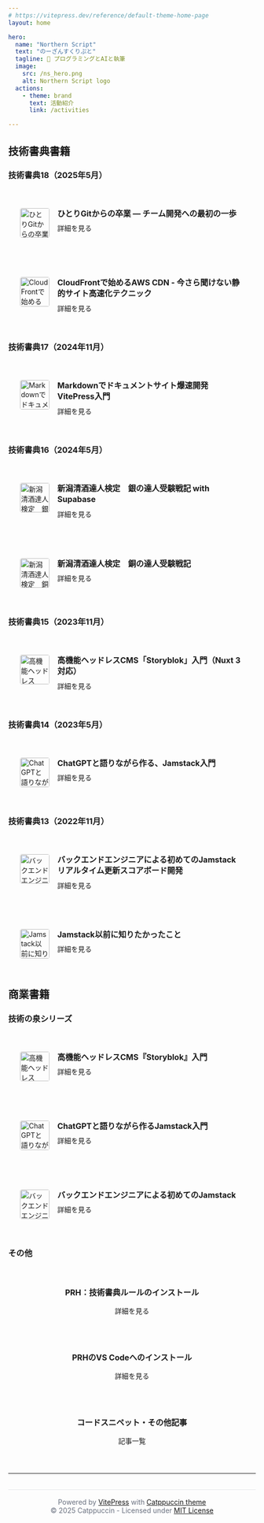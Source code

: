 ```yaml
---
# https://vitepress.dev/reference/default-theme-home-page
layout: home

hero:
  name: "Northern Script"
  text: "のーざんすくりぷと"
  tagline: 📝 プログラミングとAIと執筆
  image:
    src: /ns_hero.png
    alt: Northern Script logo
  actions:
    - theme: brand
      text: 活動紹介
      link: /activities

---
```


## 技術書典書籍

### 技術書典18（2025年5月）

<div class="book-grid">
  <a href="/solo-git-to-team" class="book-item-link" aria-label="ひとりGitからの卒業 ― チーム開発への最初の一歩の詳細を見る">
    <article class="book-item">
      <img src="/git-team-cover.png" alt="ひとりGitからの卒業 ― チーム開発への最初の一歩の表紙" class="book-cover" width="60" height="auto" loading="lazy">
      <div class="book-info">
        <h4>ひとりGitからの卒業 ― チーム開発への最初の一歩</h4>
        <span class="book-link">詳細を見る</span>
      </div>
    </article>
  </a>
  <a href="/cloudfront-aws-cdn" class="book-item-link" aria-label="CloudFrontで始めるAWS CDN - 今さら聞けない静的サイト高速化テクニックの詳細を見る">
    <article class="book-item">
      <img src="/cloudfront-aws-cover.png" alt="CloudFrontで始めるAWS CDN - 今さら聞けない静的サイト高速化テクニックの表紙" class="book-cover" width="60" height="auto" loading="lazy">
      <div class="book-info">
        <h4>CloudFrontで始めるAWS CDN - 今さら聞けない静的サイト高速化テクニック</h4>
        <span class="book-link">詳細を見る</span>
      </div>
    </article>
  </a>
</div>

### 技術書典17（2024年11月）

<div class="book-grid">
  <a href="/vitepress-book" class="book-item-link" aria-label="Markdownでドキュメントサイト爆速開発 VitePress入門の詳細を見る">
    <article class="book-item">
      <img src="/vitepress-cover.jpg" alt="Markdownでドキュメントサイト爆速開発 VitePress入門の表紙" class="book-cover" width="60" height="auto" loading="lazy">
      <div class="book-info">
        <h4>Markdownでドキュメントサイト爆速開発 VitePress入門</h4>
        <span class="book-link">詳細を見る</span>
      </div>
    </article>
  </a>
</div>

### 技術書典16（2024年5月）

<div class="book-grid">
  <a href="/niigata-sake-silver" class="book-item-link" aria-label="新潟清酒達人検定　銀の達人受験戦記 with Supabaseの詳細を見る">
    <article class="book-item">
      <img src="/sake-silver-new.jpg" alt="新潟清酒達人検定　銀の達人受験戦記 with Supabaseの表紙" class="book-cover" width="60" height="auto" loading="lazy">
      <div class="book-info">
        <h4>新潟清酒達人検定　銀の達人受験戦記 with Supabase</h4>
        <span class="book-link">詳細を見る</span>
      </div>
    </article>
  </a>
  <a href="/niigata-sake-copper" class="book-item-link" aria-label="新潟清酒達人検定　銅の達人受験戦記の詳細を見る">
    <article class="book-item">
      <img src="/sake-copper-new.jpg" alt="新潟清酒達人検定　銅の達人受験戦記の表紙" class="book-cover" width="60" height="auto" loading="lazy">
      <div class="book-info">
        <h4>新潟清酒達人検定　銅の達人受験戦記</h4>
        <span class="book-link">詳細を見る</span>
      </div>
    </article>
  </a>
</div>

### 技術書典15（2023年11月）

<div class="book-grid">
  <a href="/storyblok-book" class="book-item-link" aria-label="高機能ヘッドレスCMS「Storyblok」入門（Nuxt 3対応）の詳細を見る">
    <article class="book-item">
      <img src="/storyblok-tb15-cover.jpg" alt="高機能ヘッドレスCMS「Storyblok」入門（Nuxt 3対応）の表紙" class="book-cover" width="60" height="auto" loading="lazy">
      <div class="book-info">
        <h4>高機能ヘッドレスCMS「Storyblok」入門（Nuxt 3対応）</h4>
        <span class="book-link">詳細を見る</span>
      </div>
    </article>
  </a>
</div>

### 技術書典14（2023年5月）

<div class="book-grid">
  <a href="/chatgpt-jamstack" class="book-item-link" aria-label="ChatGPTと語りながら作る、Jamstack入門の詳細を見る">
    <article class="book-item">
      <img src="/chatgpt-jamstack-tb14-cover.jpg" alt="ChatGPTと語りながら作る、Jamstack入門の表紙" class="book-cover" width="60" height="auto" loading="lazy">
      <div class="book-info">
        <h4>ChatGPTと語りながら作る、Jamstack入門</h4>
        <span class="book-link">詳細を見る</span>
      </div>
    </article>
  </a>
</div>

### 技術書典13（2022年11月）

<div class="book-grid">
  <a href="/jamstack-realtime-scoreboard" class="book-item-link" aria-label="バックエンドエンジニアによる初めてのJamstack　リアルタイム更新スコアボード開発の詳細を見る">
    <article class="book-item">
      <img src="/jamstack-backend-tb13-cover.png" alt="バックエンドエンジニアによる初めてのJamstack　リアルタイム更新スコアボード開発の表紙" class="book-cover" width="60" height="auto" loading="lazy">
      <div class="book-info">
        <h4>バックエンドエンジニアによる初めてのJamstack　リアルタイム更新スコアボード開発</h4>
        <span class="book-link">詳細を見る</span>
      </div>
    </article>
  </a>
  <a href="/jamstack-basics" class="book-item-link" aria-label="Jamstack以前に知りたかったことの詳細を見る">
    <article class="book-item">
      <img src="/jamstack-basics-tb13-cover.png" alt="Jamstack以前に知りたかったことの表紙" class="book-cover" width="60" height="auto" loading="lazy">
      <div class="book-info">
        <h4>Jamstack以前に知りたかったこと</h4>
        <span class="book-link">詳細を見る</span>
      </div>
    </article>
  </a>
</div>

## 商業書籍

### 技術の泉シリーズ

<div class="book-grid">
  <a href="/storyblok-commercial" class="book-item-link" aria-label="高機能ヘッドレスCMS『Storyblok』入門の詳細を見る">
    <article class="book-item">
      <img src="/storyblok-book-cover.png" alt="高機能ヘッドレスCMS『Storyblok』入門の表紙" class="book-cover" width="60" height="auto" loading="lazy">
      <div class="book-info">
        <h4>高機能ヘッドレスCMS『Storyblok』入門</h4>
        <span class="book-link">詳細を見る</span>
      </div>
    </article>
  </a>
  <a href="/chatgpt-jamstack-commercial" class="book-item-link" aria-label="ChatGPTと語りながら作るJamstack入門の詳細を見る">
    <article class="book-item">
      <img src="/chatgpt-jamstack-cover.png" alt="ChatGPTと語りながら作るJamstack入門の表紙" class="book-cover" width="60" height="auto" loading="lazy">
      <div class="book-info">
        <h4>ChatGPTと語りながら作るJamstack入門</h4>
        <span class="book-link">詳細を見る</span>
      </div>
    </article>
  </a>
  <a href="/jamstack-backend-engineer" class="book-item-link" aria-label="バックエンドエンジニアによる初めてのJamstackの詳細を見る">
    <article class="book-item">
      <img src="/jamstack-scoreboard-cover.png" alt="バックエンドエンジニアによる初めてのJamstackの表紙" class="book-cover" width="60" height="auto" loading="lazy">
      <div class="book-info">
        <h4>バックエンドエンジニアによる初めてのJamstack</h4>
        <span class="book-link">詳細を見る</span>
      </div>
    </article>
  </a>
</div>

### その他

<div class="feature-grid">
  <div class="feature-item">
    <h4>PRH：技術書典ルールのインストール</h4>
    <a href="/prh-install2" class="feature-link">詳細を見る</a>
  </div>
  <div class="feature-item">
    <h4>PRHのVS Codeへのインストール</h4>
    <a href="/prh-install" class="feature-link">詳細を見る</a>
  </div>
  <div class="feature-item">
    <h4>コードスニペット・その他記事</h4>
    <a href="/code-snippets" class="feature-link">記事一覧</a>
  </div>
</div>

<style>
.book-grid {
  display: grid;
  grid-template-columns: repeat(auto-fit, minmax(300px, 1fr));
  gap: 2rem;
  margin: 2rem 0;
}

.book-item-link {
  text-decoration: none;
  color: inherit;
  display: block;
  border-radius: 8px;
}

.book-item-link:focus {
  outline: 2px solid var(--vp-c-brand);
  outline-offset: 4px;
}

.book-item {
  display: flex;
  gap: 1rem;
  padding: 1.5rem;
  border: 1px solid var(--vp-c-border);
  border-radius: 8px;
  transition: all 0.3s ease;
  height: 100%;
  background: var(--vp-c-bg-soft);
  will-change: transform;
}

.book-item:focus-within {
  outline: 2px solid var(--vp-c-brand);
  outline-offset: 2px;
}

.book-item-link:hover .book-item,
.book-item-link:focus .book-item {
  border-color: var(--vp-c-brand);
  box-shadow: 0 4px 12px rgba(0, 0, 0, 0.1);
  transform: translateY(-2px);
}

.book-cover {
  width: 60px;
  height: auto;
  border-radius: 4px;
  flex-shrink: 0;
  object-fit: cover;
  object-position: center;
  transition: transform 0.2s ease;
}

.book-item:hover .book-cover {
  transform: scale(1.05);
}

.book-info {
  flex: 1;
}

.book-info h4 {
  margin: 0 0 0.5rem 0;
  font-size: 1rem;
  line-height: 1.4;
  color: var(--vp-c-text-1);
}

.book-link {
  color: var(--vp-c-brand);
  font-weight: 500;
}

.feature-grid {
  display: grid;
  grid-template-columns: repeat(auto-fit, minmax(250px, 1fr));
  gap: 1.5rem;
  margin: 2rem 0;
}

.feature-item {
  padding: 1.5rem;
  border: 1px solid var(--vp-c-border);
  border-radius: 8px;
  text-align: center;
  transition: all 0.3s ease;
  background: var(--vp-c-bg-soft);
}

.feature-item:focus-within {
  border-color: var(--vp-c-brand);
  box-shadow: 0 4px 12px rgba(0, 0, 0, 0.1);
}

.feature-item:hover {
  border-color: var(--vp-c-brand);
  box-shadow: 0 4px 12px rgba(0, 0, 0, 0.1);
}

.feature-item h4 {
  margin: 0 0 1rem 0;
  font-size: 1rem;
}

.feature-link {
  color: var(--vp-c-brand);
  text-decoration: none;
  font-weight: 500;
  border-radius: 4px;
  padding: 0.25rem 0.5rem;
  margin: -0.25rem -0.5rem;
  transition: all 0.2s ease;
}

.feature-link:focus {
  outline: 2px solid var(--vp-c-brand);
  outline-offset: 2px;
  background: var(--vp-c-brand-soft);
}

.feature-link:hover {
  text-decoration: underline;
}
</style>
---

<footer style="text-align: center; margin-top: 2rem; padding: 1rem; border-top: 1px solid #e5e7eb; color: #6b7280; font-size: 0.875rem;">
  Powered by <a href="https://vitepress.dev/">VitePress</a> with <a href="https://github.com/catppuccin/vitepress">Catppuccin theme</a><br>
  © 2025 Catppuccin - Licensed under <a href="https://github.com/catppuccin/catppuccin/blob/main/LICENSE">MIT License</a>
</footer>
